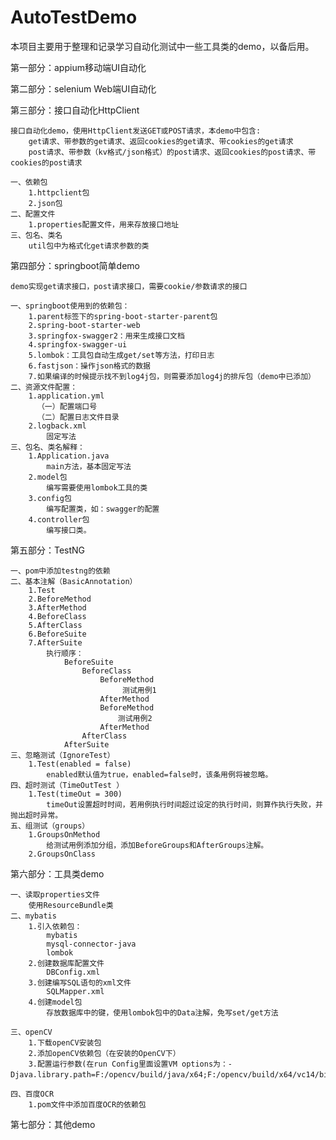 # AutoTestDemo

本项目主要用于整理和记录学习自动化测试中一些工具类的demo，以备后用。

第一部分：appium移动端UI自动化

第二部分：selenium Web端UI自动化

第三部分：接口自动化HttpClient

    接口自动化demo，使用HttpClient发送GET或POST请求，本demo中包含:
        get请求、带参数的get请求、返回cookies的get请求、带cookies的get请求
        post请求、带参数（kv格式/json格式）的post请求、返回cookies的post请求、带cookies的post请求
    
    一、依赖包
        1.httpclient包
        2.json包
    二、配置文件
        1.properties配置文件，用来存放接口地址
    三、包名、类名
        util包中为格式化get请求参数的类
        
        

第四部分：springboot简单demo
   
    demo实现get请求接口，post请求接口，需要cookie/参数请求的接口
    
    一、springboot使用到的依赖包：
        1.parent标签下的spring-boot-starter-parent包
        2.spring-boot-starter-web
        3.springfox-swagger2：用来生成接口文档
        4.springfox-swagger-ui
        5.lombok：工具包自动生成get/set等方法，打印日志
        6.fastjson：操作json格式的数据
        7.如果编译的时候提示找不到log4j包，则需要添加log4j的排斥包（demo中已添加）
    二、资源文件配置：
        1.application.yml 
          （一）配置端口号
          （二）配置日志文件目录
        2.logback.xml
            固定写法
    三、包名、类名解释：
        1.Application.java
            main方法，基本固定写法
        2.model包
            编写需要使用lombok工具的类
        3.config包
            编写配置类，如：swagger的配置
        4.controller包
            编写接口类。

第五部分：TestNG

    一、pom中添加testng的依赖
    二、基本注解（BasicAnnotation）
        1.Test
        2.BeforeMethod
        3.AfterMethod
        4.BeforeClass
        5.AfterClass
        6.BeforeSuite
        7.AfterSuite
            执行顺序：
                BeforeSuite
                    BeforeClass
                        BeforeMethod
                             测试用例1
                        AfterMethod
                        BeforeMethod
                            测试用例2
                        AfterMethod
                    AfterClass
                AfterSuite
    三、忽略测试（IgnoreTest）
        1.Test(enabled = false)
            enabled默认值为true，enabled=false时，该条用例将被忽略。
    四、超时测试（TimeOutTest ）
        1.Test(timeOut = 300)
            timeOut设置超时时间，若用例执行时间超过设定的执行时间，则算作执行失败，并抛出超时异常。
    五、组测试（groups）
        1.GroupsOnMethod
            给测试用例添加分组，添加BeforeGroups和AfterGroups注解。
        2.GroupsOnClass
        
        
                
第六部分：工具类demo
    
    一、读取properties文件
        使用ResourceBundle类
    二、mybatis
        1.引入依赖包：
            mybatis
            mysql-connector-java
            lombok
        2.创建数据库配置文件
            DBConfig.xml
        3.创建编写SQL语句的xml文件
            SQLMapper.xml
        4.创建model包
            存放数据库中的键，使用lombok包中的Data注解，免写set/get方法    

    三、openCV
        1.下载openCV安装包
        2.添加openCV依赖包（在安装的OpenCV下）
        3.配置运行参数(在run Config里面设置VM options为：-Djava.library.path=F:/opencv/build/java/x64;F:/opencv/build/x64/vc14/bin）
        
    四、百度OCR
        1.pom文件中添加百度OCR的依赖包
        
第七部分：其他demo